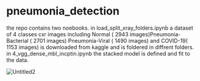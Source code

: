 # pneumonia_detection
the repo contains two noebooks.  in load_split_xray_folders.ipynb a dataset of 4 classes cxr images including Normal ( 2943 images)Pneumonia-Bacterial  (  2701 images) Pneumonia-Viral   ( 1490 images) and COVID-19( 1153 images) is downloaded from kaggle and is foldered in diffrent folders. in 4_vgg_dense_mbl_incptin.ipynb the stacked model is defined and fit to the data.



![Untitled2](https://github.com/nezamtrm/pneumonia_detection/assets/128442592/80c39062-eb45-4922-a91d-4f5bca80702f)
